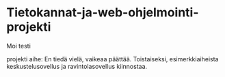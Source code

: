 # Tietokannat-ja-web-ohjelmointi-projekti

Moi testi

projekti aihe:
En tiedä vielä, vaikeaa päättää. Toistaiseksi, esimerkkiaiheista keskustelusovellus ja ravintolasovellus kiinnostaa.
